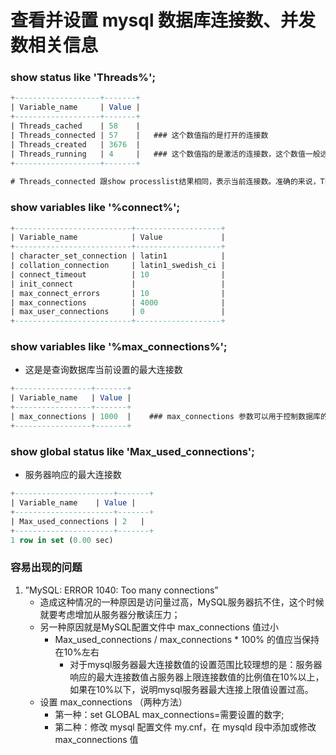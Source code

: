 # 查看并设置 mysql 数据库连接数、并发数相关信息

### show status like 'Threads%';

```sql
+-------------------+-------+
| Variable_name     | Value |
+-------------------+-------+
| Threads_cached    | 58    |
| Threads_connected | 57    |   ### 这个数值指的是打开的连接数
| Threads_created   | 3676  |
| Threads_running   | 4     |   ### 这个数值指的是激活的连接数，这个数值一般远低于connected数值
+-------------------+-------+
 
# Threads_connected 跟show processlist结果相同，表示当前连接数。准确的来说，Threads_running是代表当前并发数
```

### show variables like '%connect%';

```sql
+--------------------------+-------------------+
| Variable_name            | Value             |
+--------------------------+-------------------+
| character_set_connection | latin1            | 
| collation_connection     | latin1_swedish_ci | 
| connect_timeout          | 10                | 
| init_connect             |                   | 
| max_connect_errors       | 10                | 
| max_connections          | 4000              | 
| max_user_connections     | 0                 | 
+--------------------------+-------------------+
```

### show variables like '%max_connections%';

+ 这是是查询数据库当前设置的最大连接数

```sql
+-----------------+-------+
| Variable_name   | Value |
+-----------------+-------+
| max_connections | 1000  |    ### max_connections 参数可以用于控制数据库的最大连接数：
+-----------------+-------+
```

### show global status like 'Max_used_connections';

+ 服务器响应的最大连接数

```sql
+----------------------+-------+
| Variable_name    | Value |
+----------------------+-------+
| Max_used_connections | 2   |
+----------------------+-------+
1 row in set (0.00 sec)
```

### 容易出现的问题

1. ”MySQL: ERROR 1040: Too many connections”
   + 造成这种情况的一种原因是访问量过高，MySQL服务器抗不住，这个时候就要考虑增加从服务器分散读压力；
   + 另一种原因就是MySQL配置文件中 max_connections 值过小
      + Max_used_connections / max_connections * 100% 的值应当保持在10%左右
         + 对于mysql服务器最大连接数值的设置范围比较理想的是：服务器响应的最大连接数值占服务器上限连接数值的比例值在10%以上，如果在10%以下，说明mysql服务器最大连接上限值设置过高。
   + 设置 max_connections （两种方法）
      + 第一种：set GLOBAL max_connections=需要设置的数字;
      + 第二种：修改 mysql 配置文件 my.cnf，在 mysqld 段中添加或修改 max_connections 值

